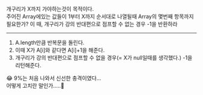 개구리가 X까지 가야하는것이 목적이다. </br>
주어진 Array에있는 값들이 1부터 X까지 순서대로 나열될때 Array의 몇번째 항목까지 필요한가?
이 때, 개구리가 강의 반대편으로 점프할 수 없는 경우 -1을 반환하라

---

1. A.length만큼 반복문을 돌린다.
2. 이때 X가 A[i]와 같다면 A[i]+1을 해준다.
3. 개구리가 강의 반대편으로 점프할 수 없을 경우(= X가 null일때를 생각했다.) -1을 리턴해준다.

😂 9%는 처음 나와서 신선한 충격이였다...<br/>
어떻게 고치란 말인가.....🤣
